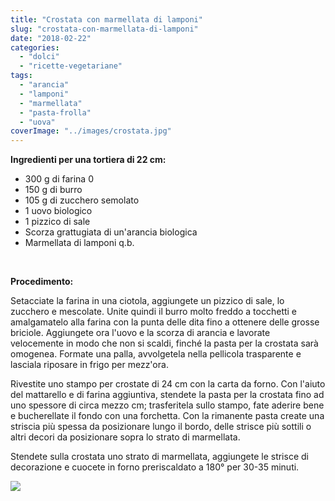 ```yaml
---
title: "Crostata con marmellata di lamponi"
slug: "crostata-con-marmellata-di-lamponi"
date: "2018-02-22"
categories: 
  - "dolci"
  - "ricette-vegetariane"
tags: 
  - "arancia"
  - "lamponi"
  - "marmellata"
  - "pasta-frolla"
  - "uova"
coverImage: "../images/crostata.jpg"
---
```


**Ingredienti per una tortiera di 22 cm:**

- 300 g di farina 0
- 150 g di burro
- 105 g di zucchero semolato
- 1 uovo biologico
- 1 pizzico di sale
- Scorza grattugiata di un'arancia biologica
- Marmellata di lamponi q.b.

 

**Procedimento:**

Setacciate la farina in una ciotola, aggiungete un pizzico di sale, lo zucchero e mescolate. Unite quindi il burro molto freddo a tocchetti e amalgamatelo alla farina con la punta delle dita fino a ottenere delle grosse briciole. Aggiungete ora l'uovo e la scorza di arancia e lavorate velocemente in modo che non si scaldi, finché la pasta per la crostata sarà omogenea. Formate una palla, avvolgetela nella pellicola trasparente e lasciala riposare in frigo per mezz'ora.

Rivestite uno stampo per crostate di 24 cm con la carta da forno. Con l'aiuto del mattarello e di farina aggiuntiva, stendete la pasta per la crostata fino ad uno spessore di circa mezzo cm; trasferitela sullo stampo, fate aderire bene e bucherellate il fondo con una forchetta. Con la rimanente pasta create una striscia più spessa da posizionare lungo il bordo, delle strisce più sottili o altri decori da posizionare sopra lo strato di marmellata.

Stendete sulla crostata uno strato di marmellata, aggiungete le strisce di decorazione e cuocete in forno preriscaldato a 180° per 30-35 minuti.

![](https://cucinadalnord.it/wp-content/uploads/2018/02/crostata1-1.jpg)

